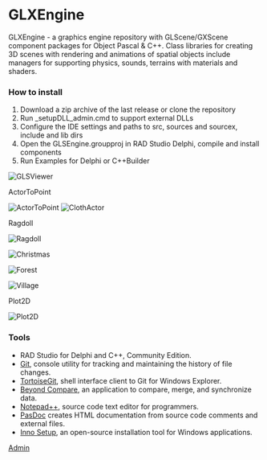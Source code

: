 # GLXEngine
GLXEngine - a graphics engine repository with GLScene/GXScene component packages for Object Pascal & C++.
Class libraries for creating 3D scenes with rendering and animations of spatial objects 
include managers for supporting physics, sounds, terrains with materials and shaders. 
### How to install
1. Download a zip archive of the last release or clone the repository
2. Run _setupDLL_admin.cmd to support external DLLs
3. Configure the IDE settings and paths to src, sources and sourcex, include and lib dirs  
4. Open the GLSEngine.groupproj in RAD Studio Delphi, compile and install components
5. Run Examples for Delphi or C++Builder <br>

![GLSViewer](Help/Screenshots/GLSViewer.png)

ActorToPoint

![ActorToPoint](Help/Clips/ActorToPoint.gif)
![ClothActor](Help/Clips/ClothActor.gif)

Ragdoll 

![Ragdoll](Help/Clips/RagDoll.gif)

![Christmas](Help/Screenshots/Christmas.png)

![Forest](Help/Screenshots/Forest.png)

![Village](Help/Screenshots/Village.png)

Plot2D

![Plot2D](Help/Screenshots/Plot2D.png)

### Tools
- RAD Studio for Delphi and C++, Community Edition.    
- [Git](https://git-scm.com/downloads/win), console utility for tracking and maintaining the history of file changes.
- [TortoiseGit](https://tortoisegit.org/), shell interface client to Git for Windows Explorer.
- [Beyond Compare](https://www.scootersoftware.com/), an application to compare, merge, and synchronize data. 
- [Notepad++](https://notepad-plus-plus.org/), source code text editor for programmers.
- [PasDoc](https://pasdoc.github.io/) creates HTML documentation from source code comments and external files. 
- [Inno Setup](https://jrsoftware.org/isinfo.php), an open-source installation tool for Windows applications.
   

[Admin](https://t.me/glscene)
